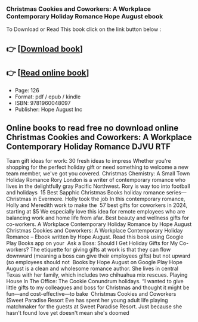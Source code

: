 ### Christmas Cookies and Coworkers: A Workplace Contemporary Holiday Romance Hope August ebook

To Download or Read This book click on the link button below :

## 👉  [**[Download book](http://get-pdfs.com/download.php?group=book&from=github.com&id=718158&lnk=1063 "Download book")**]

## 👉  [**[Read online book](http://get-pdfs.com/download.php?group=book&from=github.com&id=718158&lnk=1063 "Read online book")**]


* Page: 126
* Format: pdf / epub / kindle
* ISBN: 9781960048097
* Publisher: Hope August Inc



## Online books to read free no download online Christmas Cookies and Coworkers: A Workplace Contemporary Holiday Romance DJVU RTF



 Team gift ideas for work: 30 fresh ideas to impress Whether you&#039;re shopping for the perfect holiday gift or need something to welcome a new team member, we&#039;ve got you covered.
 Christmas Chemistry: A Small Town Holiday Romance Rory London is a writer of contemporary romance who lives in the delightfully gray Pacific Northwest. Rory is way too into football and holidays 
 15 Best Sapphic Christmas Books holiday romance series—Christmas in Evermore. Holly took the job In this contemporary romance, Holly and Meredith work to make the 
 57 best gifts for coworkers in 2024, starting at $5 We especially love this idea for remote employees who are balancing work and home life from afar. Best beauty and wellness gifts for co-workers.
 A Workplace Contemporary Holiday Romance by Hope August Christmas Cookies and Coworkers: A Workplace Contemporary Holiday Romance – Ebook written by Hope August. Read this book using Google Play Books app on your 
 Ask a Boss: Should I Get Holiday Gifts for My Co-workers? The etiquette for giving gifts at work is that they can flow downward (meaning a boss can give their employees gifts) but not upward (so employees should not 
 Books by Hope August on Google Play Hope August is a clean and wholesome romance author. She lives in central Texas with her family, which includes two chihuahua mix rescues.
 Playing House In The Office: The Cookie Conundrum holidays. “I wanted to give little gifts to my colleagues and boss for Christmas and thought it might be fun—and cost-effective—to bake 
 Christmas Cookies and Coworkers (Sweet Paradise Resort Eve has spent her young adult life playing matchmaker for the guests at Sweet Paradise Resort. Just because she hasn&#039;t found love yet doesn&#039;t mean she&#039;s doomed 





